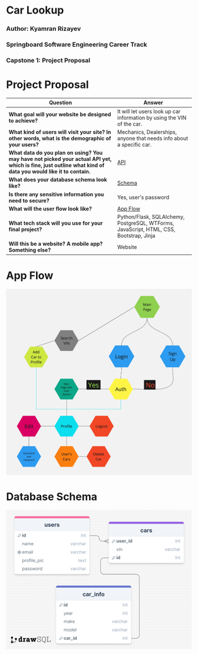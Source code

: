 # Car Lookup

### Author: Kyamran Rizayev

### Springboard Software Engineering Career Track

### Capstone 1: Project Proposal

# Project Proposal

| **Question**                                                                                                                                                 | **Answer**                                                                             |
| ------------------------------------------------------------------------------------------------------------------------------------------------------------ | -------------------------------------------------------------------------------------- |
| **What goal will your website be designed to achieve?**                                                                                                      | It will let users look up car information by using the VIN of the car.                 |
| **What kind of users will visit your site? In other words, what is the demographic of your users?**                                                          | Mechanics, Dealerships, anyone that needs info about a specific car.                   |
| **What data do you plan on using? You may have not picked your actual API yet, which is fine, just outline what kind of data you would like it to contain.** | [API](https://vpic.nhtsa.dot.gov/api/)                                                 |
| **What does your database schema look like?**                                                                                                                | [Schema](#database-schema)                                                             |
| **Is there any sensitive information you need to secure?**                                                                                                   | Yes, user's password                                                                   |
| **What will the user flow look like?**                                                                                                                       | [App Flow](#app-flow)                                                                  |
| **What tech stack will you use for your final project?**                                                                                                     | Python/Flask, SQLAlchemy, PostgreSQL, WTForms, JavaScript, HTML, CSS, Bootstrap, Jinja |
| **Will this be a website? A mobile app? Something else?**                                                                                                    | Website                                                                                |

# App Flow

![App Flow](resources/web-flow.jpg)

# Database Schema

![Schema](resources/Car-database-schema.png)
